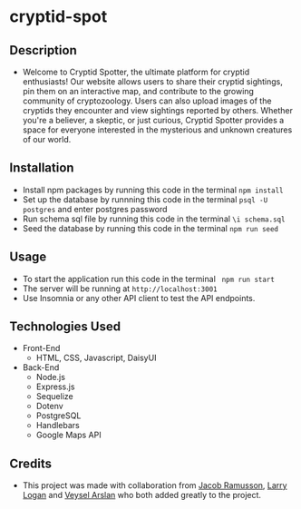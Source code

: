 # cryptid-spot
## Description
* Welcome to Cryptid Spotter, the ultimate platform for cryptid enthusiasts! Our website allows users to share their cryptid sightings, pin them on an interactive map, and contribute to the growing community of cryptozoology. Users can also upload images of the cryptids they encounter and view sightings reported by others. Whether you're a believer, a skeptic, or just curious, Cryptid Spotter provides a space for everyone interested in the mysterious and unknown creatures of our world.

## Installation
* Install npm packages by running this code in the terminal ``` npm install ```
* Set up the database by runnning this code in the terminal ``` psql -U postgres ``` and enter postgres password
* Run schema sql file by running this code in the terminal ``` \i schema.sql ``` 
* Seed the database by running this code in the terminal ```npm run seed```

## Usage
* To start the application run this code in the terminal ``` npm run start```
* The server will be running at `http://localhost:3001`
* Use Insomnia or any other API client to test the API endpoints.

## Technologies Used
* Front-End 
    * HTML, CSS, Javascript, DaisyUI
* Back-End 
    * Node.js
    * Express.js
    * Sequelize
    * Dotenv
    * PostgreSQL
    * Handlebars
    * Google Maps API

## Credits
* This project was made with collaboration from [Jacob Ramusson](https://github.com/JakeRasmusson), [Larry Logan](https://github.com/LerieLogin) and [Veysel Arslan](https://github.com/veyselarslan12) who both added greatly to the project.